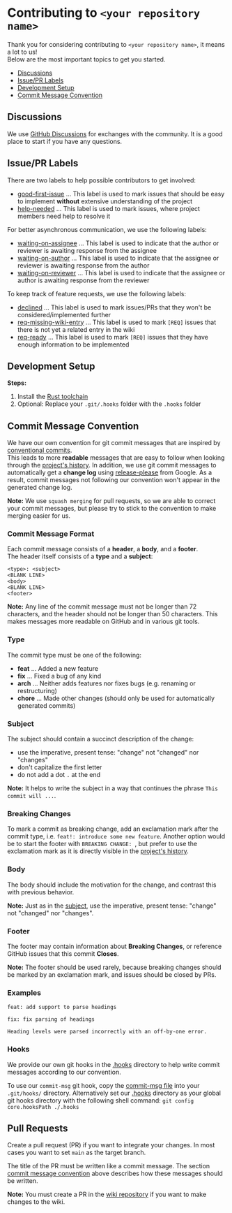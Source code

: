 # Contributing to `<your repository name>`

Thank you for considering contributing to `<your repository name>`, it means a lot to us!\
Below are the most important topics to get you started.

- [Discussions](#discussions)
- [Issue/PR Labels](#issuepr-labels)
- [Development Setup](#development-setup)
- [Commit Message Convention](#commit-message-convention)

## Discussions

We use [GitHub Discussions](https://github.com/mhatzl/concov/discussions) for exchanges with the community.
It is a good place to start if you have any questions.

## Issue/PR Labels

There are two labels to help possible contributors to get involved:

- [good-first-issue](https://github.com/mhatzl/concov/labels/good-first-issue) ... This label is used to mark issues that should be easy to implement **without** extensive understanding of the project
- [help-needed](https://github.com/mhatzl/concov/labels/help-needed) ... This label is used to mark issues, where project members need help to resolve it

For better asynchronous communication, we use the following labels:

- [waiting-on-assignee](https://github.com/mhatzl/concov/labels/waiting-on-assignee) ... This label is used to indicate that the author or reviewer is awaiting response from the assignee
- [waiting-on-author](https://github.com/mhatzl/concov/labels/waiting-on-author) ... This label is used to indicate that the assignee or reviewer is awaiting response from the author
- [waiting-on-reviewer](https://github.com/mhatzl/concov/labels/waiting-on-reviewer) ... This label is used to indicate that the assignee or author is awaiting response from the reviewer

To keep track of feature requests, we use the following labels:

- [declined](https://github.com/mhatzl/concov/labels/declined) ... This label is used to mark issues/PRs that they won't be considered/implemented further
- [req-missing-wiki-entry](https://github.com/mhatzl/concov/labels/req-missing-wiki-entry) ... This label is used to mark `[REQ]` issues that there is not yet a related entry in the wiki
- [req-ready](https://github.com/mhatzl/concov/labels/req-ready) ... This label is used to mark `[REQ]` issues that they have enough information to be implemented

## Development Setup

**Steps:**

1. Install the [Rust toolchain](https://www.rust-lang.org/tools/install)
2. Optional: Replace your `.git/.hooks` folder with the `.hooks` folder

## Commit Message Convention

We have our own convention for git commit messages that are inspired by [conventional commits](https://www.conventionalcommits.org/en/v1.0.0/).\
This leads to more **readable** messages that are easy to follow when looking through the [project's history](https://github.com/mhatzl/concov/commits/main).
In addition, we use git commit messages to automatically get a **change log** using [release-please](https://github.com/googleapis/release-please) from Google.
As a result, commit messages not following our convention won't appear in the generated change log.

**Note:** We use `squash merging` for pull requests, so we are able to correct your commit messages, but please try to stick to the convention to make merging easier for us.

### Commit Message Format

Each commit message consists of a **header**, a **body**, and a **footer**.\
The header itself consists of a **type** and a **subject**:

~~~
<type>: <subject>
<BLANK LINE>
<body>
<BLANK LINE>
<footer>
~~~

**Note:** Any line of the commit message must not be longer than 72 characters, and the header should not be longer than 50 characters.
This makes messages more readable on GitHub and in various git tools.

### Type

The commit type must be one of the following:

- **feat** ... Added a new feature
- **fix** ... Fixed a bug of any kind
- **arch** ... Neither adds features nor fixes bugs (e.g. renaming or restructuring)
- **chore** ... Made other changes (should only be used for automatically generated commits)

### Subject

The subject should contain a succinct description of the change:

- use the imperative, present tense: "change" not "changed" nor "changes"
- don't capitalize the first letter
- do not add a dot `.` at the end

**Note:** It helps to write the subject in a way that continues the phrase `This commit will ...`.

### Breaking Changes

To mark a commit as breaking change, add an exclamation mark after the commit type, i.e. `feat!: introduce some new feature`.
Another option would be to start the footer with `BREAKING CHANGE: `, but prefer to use the exclamation mark as it is directly visible in the [project's history](https://github.com/mhatzl/concov/commits/main).

### Body

The body should include the motivation for the change, and contrast this with previous behavior.

**Note:** Just as in the [subject](#subject), use the imperative, present tense: "change" not "changed" nor "changes".

### Footer

The footer may contain information about **Breaking Changes**, or reference GitHub issues that this commit **Closes**.

**Note:** The footer should be used rarely, because breaking changes should be marked by an exclamation mark, and issues should be closed by PRs.

### Examples

~~~
feat: add support to parse headings
~~~

~~~
fix: fix parsing of headings

Heading levels were parsed incorrectly with an off-by-one error.
~~~

### Hooks

We provide our own git hooks in the [.hooks](.hooks/) directory to help write commit messages according to our convention.

To use our `commit-msg` git hook, copy the [commit-msg file](.hooks/commit-msg) into your `.git/hooks/` directory.
Alternatively set our [.hooks](.hooks/) directory as your global git hooks directory with the following shell command: 
`git config core.hooksPath ./.hooks`

## Pull Requests

Create a pull request (PR) if you want to integrate your changes.
In most cases you want to set `main` as the target branch.

The title of the PR must be written like a commit message.
The section [commit message convention](#commit-message-convention) above describes how these messages should be written.

**Note:** You must create a PR in the [wiki repository](https://github.com/mhatzl/wiki-repo-template) if you want to make changes to the wiki.
